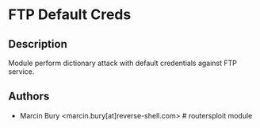 # FTP Default Creds

## Description
Module perform dictionary attack with default credentials against FTP service.

## Authors
* Marcin Bury <marcin.bury[at]reverse-shell.com> # routersploit module


